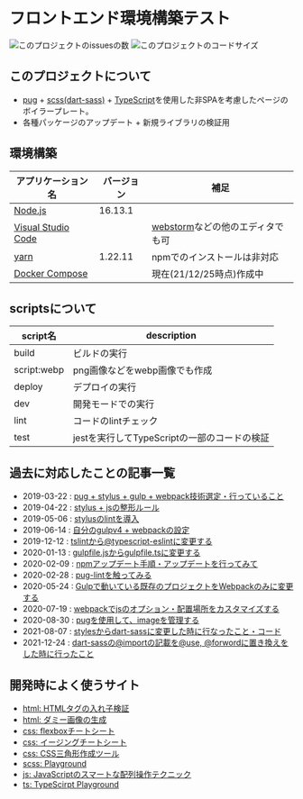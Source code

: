 # フロントエンド環境構築テスト

![このプロジェクトのissuesの数](https://img.shields.io/github/issues/miwashutaro0611/front-base)
![このプロジェクトのコードサイズ](https://img.shields.io/github/languages/code-size/miwashutaro0611/front-base)

## このプロジェクトについて

- [pug](https://pugjs.org/api/getting-started.html) + [scss(dart-sass)](https://sass-lang.com/dart-sass) + [TypeScript](https://www.typescriptlang.org/)を使用した非SPAを考慮したページのボイラープレート。
- 各種パッケージのアップデート + 新規ライブラリの検証用

## 環境構築

| アプリケーション名 | バージョン | 補足 |
| --- | --- | --- |
| [Node.js](https://nodejs.org/ja/) | 16.13.1 | |
| [Visual Studio Code](https://code.visualstudio.com/) | | [webstorm](https://www.jetbrains.com/ja-jp/webstorm/)などの他のエディタでも可 |
| [yarn](https://classic.yarnpkg.com/lang/en/) | 1.22.11 | npmでのインストールは非対応 |
| [Docker Compose](https://docs.docker.com/compose/install/) | | 現在(21/12/25時点)作成中 |

## scriptsについて

| script名 | description |
| --- | --- |
| build | ビルドの実行 |
| script:webp | png画像などをwebp画像でも作成 |
| deploy | デプロイの実行 |
| dev | 開発モードでの実行 |
| lint | コードのlintチェック |
| test | jestを実行してTypeScriptの一部のコードの検証 |

## 過去に対応したことの記事一覧

- 2019-03-22 : [pug + stylus + gulp + webpack技術選定・行っていること](https://jackswim3411.hatenablog.com/entry/2019/03/22/045610)
- 2019-04-22 : [stylus + jsの整形ルール](https://jackswim3411.hatenablog.com/entry/2019/04/22/213248)
- 2019-05-06 : [stylusのlintを導入](https://jackswim3411.hatenablog.com/entry/2019/05/06/023037)
- 2019-06-14 : [自分のgulpv4 + webpackの設定](https://jackswim3411.hatenablog.com/entry/2019/06/14/045254)
- 2019-12-12 : [tslintから@typescript-eslintに変更する](https://jackswim3411.hatenablog.com/entry/2019/12/12/105247)
- 2020-01-13 : [gulpfile.jsからgulpfile.tsに変更する](https://jackswim3411.hatenablog.com/entry/2020/01/13/232218)
- 2020-02-09 : [npmアップデート手順・アップデートを行ってみて](https://jackswim3411.hatenablog.com/entry/2020/02/09/155530)
- 2020-02-28 : [pug-lintを触ってみる](https://jackswim3411.hatenablog.com/entry/2020/02/28/110000)
- 2020-05-24 : [Gulpで動いている既存のプロジェクトをWebpackのみに変更する](https://jackswim3411.hatenablog.com/entry/2020/05/24/074447)
- 2020-07-19 : [webpackでjsのオプション・配置場所をカスタマイズする](https://jackswim3411.hatenablog.com/entry/2020/07/19/023725)
- 2020-08-30 : [pugを使用して、imageを管理する](https://jackswim3411.hatenablog.com/entry/2020/08/30/003725)
- 2021-08-07 : [stylesからdart-sassに変更した時に行なったこと・コード](https://jackswim3411.hatenablog.com/entry/2021/08/07/172638)
- 2021-12-24 : [dart-sassの@importの記載を@use, @forwordに置き換えをした時に行ったこと](https://jackswim3411.hatenablog.com/entry/2021/12/24/081645)

## 開発時によく使うサイト

- [html: HTMLタグの入れ子検証](https://caninclude.glitch.me/)
- [html: ダミー画像の生成](https://placehold.jp/)
- [css: flexboxチートシート](https://www.webcreatorbox.com/tech/css-flexbox-cheat-sheet)
- [css: イージングチートシート](https://easings.net/ja)
- [css: CSS三角形作成ツール](http://apps.eky.hk/css-triangle-generator/ja)
- [scss: Playground](https://www.sassmeister.com/)
- [js: JavaScriptのスマートな配列操作テクニック](https://ics.media/entry/200825/)
- [ts: TypeScirpt Playground](https://www.typescriptlang.org/play)
